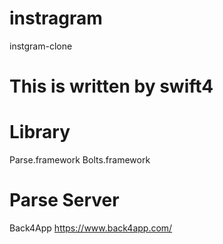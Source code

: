 # instragram
instgram-clone

# This is written by swift4

# Library
Parse.framework
Bolts.framework

# Parse Server
Back4App
https://www.back4app.com/
